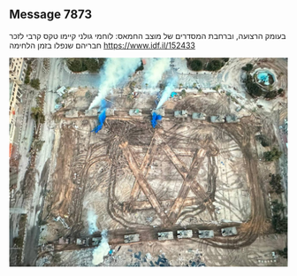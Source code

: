 ## Message 7873

בעומק הרצועה, וברחבת המסדרים של מוצב החמאס:
לוחמי גולני קיימו טקס קרבי לזכר חבריהם שנפלו בזמן הלחימה
https://www.idf.il/152433

![Photo](7873/7873_photo.jpg)
